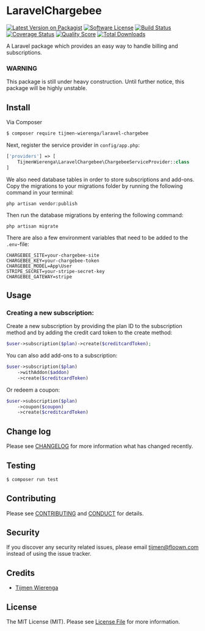 # LaravelChargebee

[![Latest Version on Packagist][ico-version]][link-packagist]
[![Software License][ico-license]](LICENSE.md)
[![Build Status](https://travis-ci.org/TijmenWierenga/LaravelChargebee.svg?branch=master)](https://travis-ci.org/TijmenWierenga/LaravelChargebee)
[![Coverage Status][ico-scrutinizer]][link-scrutinizer]
[![Quality Score][ico-code-quality]][link-code-quality]
[![Total Downloads][ico-downloads]][link-downloads]

A Laravel package which provides an easy way to handle billing and subscriptions.

### WARNING

This package is still under heavy construction. Until further notice, this package will be highly unstable.

## Install

Via Composer

``` bash
$ composer require tijmen-wierenga/laravel-chargebee
```

Next, register the service provider in `config/app.php`:

``` php
['providers'] => [
    TijmenWierenga\LaravelChargebee\ChargebeeServiceProvider::class
]
```

We also need database tables in order to store subscriptions and add-ons. Copy the migrations to your migrations folder by running the following command in your terminal:

``` shell
php artisan vendor:publish
```

Then run the database migrations by entering the following command:

``` shell
php artisan migrate
```

There are also a few environment variables that need to be added to the `.env`-file:

```
CHARGEBEE_SITE=your-chargebee-site
CHARGEBEE_KEY=your-chargebee-token
CHARGEBEE_MODEL=App\User
STRIPE_SECRET=your-stripe-secret-key
CHARGEBEE_GATEWAY=stripe
```

## Usage

### Creating a new subscription:

Create a new subscription by providing the plan ID to the subscription method and by adding the credit card token to the create method:

``` php
$user->subscription($plan)->create($creditcardToken);
```

You can also add add-ons to a subscription:

``` php
$user->subscription($plan)
    ->withAddon($addon)
    ->create($creditcardToken)
```

Or redeem a coupon:

``` php
$user->subscription($plan)
    ->coupon($coupon)
    ->create($creditcardToken)
```


## Change log

Please see [CHANGELOG](CHANGELOG.md) for more information what has changed recently.

## Testing

``` bash
$ composer run test
```

## Contributing

Please see [CONTRIBUTING](CONTRIBUTING.md) and [CONDUCT](CONDUCT.md) for details.

## Security

If you discover any security related issues, please email tijmen@floown.com instead of using the issue tracker.

## Credits

- [Tijmen Wierenga][link-author]

## License

The MIT License (MIT). Please see [License File](LICENSE.md) for more information.

[ico-version]: https://img.shields.io/packagist/v/tijmen-wierenga/laravel-chargebee.svg?style=flat-square
[ico-license]: https://img.shields.io/badge/license-MIT-brightgreen.svg?style=flat-square
[ico-travis]: https://img.shields.io/travis/tijmen-wierenga/laravel-chargebee/master.svg?style=flat-square
[ico-scrutinizer]: https://img.shields.io/scrutinizer/coverage/g/tijmen-wierenga/laravel-chargebee.svg?style=flat-square
[ico-code-quality]: https://img.shields.io/scrutinizer/g/tijmen-wierenga/laravel-chargebee.svg?style=flat-square
[ico-downloads]: https://img.shields.io/packagist/dt/tijmen-wierenga/laravel-chargebee.svg?style=flat-square

[link-packagist]: https://packagist.org/packages/tijmen-wierenga/laravel-chargebee
[link-travis]: https://travis-ci.org/TijmenWierenga/LaravelChargebee
[link-scrutinizer]: https://scrutinizer-ci.com/g/tijmen-wierenga/laravel-chargebee/code-structure
[link-code-quality]: https://scrutinizer-ci.com/g/tijmen-wierenga/laravel-chargebee
[link-downloads]: https://packagist.org/packages/tijmen-wierenga/laravel-chargebee
[link-author]: https://github.com/TijmenWierenga
[link-contributors]: ../../contributors
